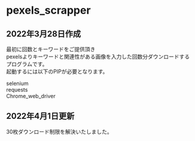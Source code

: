 # pexels_scrapper
## 2022年3月28日作成
最初に回数とキーワードをご提供頂き  
pexelsよりキーワードと関連性がある画像を入力した回数分ダウンロードするプログラムです。  
起動するには以下のPIPが必要となります。  

selenium  
requests  
Chrome_web_driver

## 2022年4月1日更新
30枚ダウンロード制限を解決いたしました。

